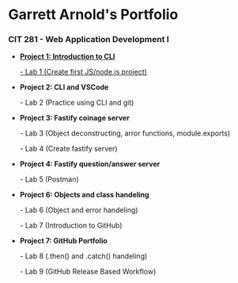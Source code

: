 <h1>Garrett Arnold's Portfolio</h1>
<h3>CIT 281 - Web Application Development I</h3>
<ul>
    <li><strong><a href="https://github.com/garnold-uo/cit-p1">Project 1: Introduction to CLI</a></strong></li>
        <dl><a href="https://github.com/garnold-uo/cit281-lab1">    -   Lab 1 (Create first JS/node.js project)</a></dl>
    <li><strong>Project 2: CLI and VSCode</strong></li>
        <dl>    -   Lab 2 (Practice using CLI and git)</dl>
    <li><strong>Project 3: Fastify coinage server</strong></li>
        <dl>    -   Lab 3 (Object deconstructing, arror functions, module.exports)</dl>
        <dl>    -   Lab 4 (Create fastify server)</dl>
    <li><strong>Project 4: Fastify question/answer server</strong></li>
        <dl>    -   Lab 5 (Postman)</dl>
    <li><strong>Project 6: Objects and class handeling</strong></li>
        <dl>    -   Lab 6 (Object and error handeling)</dl>
        <dl>    -   Lab 7 (Introduction to GitHub)</dl>
    <li><strong>Project 7: GitHub Portfolio</strong></li>
        <dl>    -   Lab 8 (.then() and .catch() handeling)</dl>
        <dl>    -   Lab 9 (GitHub Release Based Workflow)</dl>
</ul>
